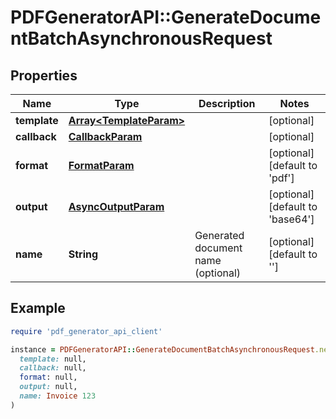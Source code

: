 # PDFGeneratorAPI::GenerateDocumentBatchAsynchronousRequest

## Properties

| Name | Type | Description | Notes |
| ---- | ---- | ----------- | ----- |
| **template** | [**Array&lt;TemplateParam&gt;**](TemplateParam.md) |  | [optional] |
| **callback** | [**CallbackParam**](CallbackParam.md) |  | [optional] |
| **format** | [**FormatParam**](FormatParam.md) |  | [optional][default to &#39;pdf&#39;] |
| **output** | [**AsyncOutputParam**](AsyncOutputParam.md) |  | [optional][default to &#39;base64&#39;] |
| **name** | **String** | Generated document name (optional) | [optional][default to &#39;&#39;] |

## Example

```ruby
require 'pdf_generator_api_client'

instance = PDFGeneratorAPI::GenerateDocumentBatchAsynchronousRequest.new(
  template: null,
  callback: null,
  format: null,
  output: null,
  name: Invoice 123
)
```

